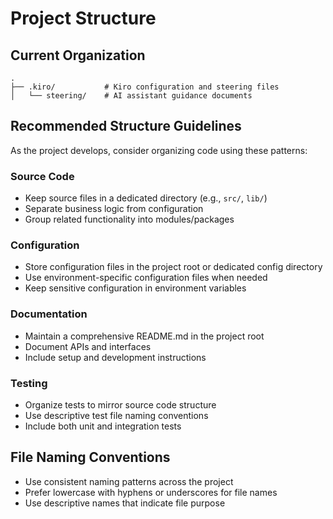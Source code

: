 # Project Structure

## Current Organization
```
.
├── .kiro/           # Kiro configuration and steering files
│   └── steering/    # AI assistant guidance documents
```

## Recommended Structure Guidelines
As the project develops, consider organizing code using these patterns:

### Source Code
- Keep source files in a dedicated directory (e.g., `src/`, `lib/`)
- Separate business logic from configuration
- Group related functionality into modules/packages

### Configuration
- Store configuration files in the project root or dedicated config directory
- Use environment-specific configuration files when needed
- Keep sensitive configuration in environment variables

### Documentation
- Maintain a comprehensive README.md in the project root
- Document APIs and interfaces
- Include setup and development instructions

### Testing
- Organize tests to mirror source code structure
- Use descriptive test file naming conventions
- Include both unit and integration tests

## File Naming Conventions
- Use consistent naming patterns across the project
- Prefer lowercase with hyphens or underscores for file names
- Use descriptive names that indicate file purpose